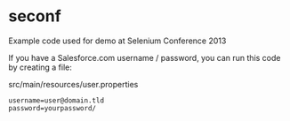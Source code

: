 seconf
======

Example code used for demo at Selenium Conference 2013

If you have a Salesforce.com username / password, you can run this code by creating a file: 

src/main/resources/user.properties

    username=user@domain.tld
    password=yourpassword/
